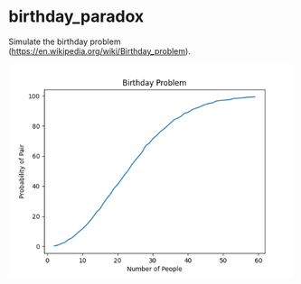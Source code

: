 # birthday_paradox

Simulate the birthday problem (https://en.wikipedia.org/wiki/Birthday_problem).

![alt text](https://github.com/KatrashOrigon/birthday_paradox/blob/main/birthday_problem.png?raw=true)
